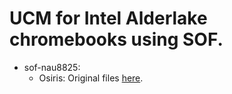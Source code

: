 # UCM for Intel Alderlake chromebooks using SOF.

* sof-nau8825: 
	* Osiris: Original files [here](https://github.com/eupnea-linux/ucm-configs/tree/main/upstream/brya/osiris/sof-nau8825.osiris).
